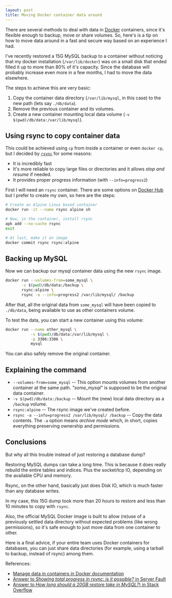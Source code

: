 ```yaml
---
layout: post
title: Moving Docker container data around
---
```


There are several methods to deal with data in [Docker](https://docker.com/) containers, since it's flexible enough to backup, move or share volumes. So, here's is a tip on how to move data around in a fast and secure way based on an experience I had.

I've recently restored a 15G MySQL backup to a container without noticing that my docker installation (`/var/lib/docker`) was on a small disk that ended filled it up to more than 80% of it's capacity. Since the database will probably increase even more in a few months, I had to move the data elsewhere.

The steps to achieve this are very basic:

1. Copy the container data directory (`/var/lib/mysql`, in this case) to the new path (lets say `./db/data`).
2. Remove the previous container and its volumes.
3. Create a new container mounting local data volume (`-v $(pwd)/db/data:/var/lib/mysql`).

## Using rsync to copy container data

This could be achieved using `cp` from inside a container or even `docker cp`, but I decided by [`rsync`](https://linux.die.net/man/1/rsync) for some reasons:

- It is incredibly fast
- It's more reliable to copy large files or directories and it allows _stop and resume_ if needed.
- It provides proper progress information (with `--info=progress2`)

First I will need an `rsync` container. There are some options on [Docker Hub](https://hub.docker.com) but I prefer to create my own, so here are the steps:

```bash
# Create an Alpine Linux based container
docker run -it --name rsync alpine sh

# Now, in the container, install rsync
apk add --no-cache rsync
exit

# At last, make it an image
docker commit rsync rsync:alpine
```

## Backing up MySQL

Now we can backup our mysql container data using the new `rsync` image.

```bash
docker run --volumes-from=some_mysql \
       -v $(pwd)/db/data:/backup \
       rsync:alpine \
       rsync -a --info=progress2 /var/lib/mysql/ /backup
```

After that, all the original data from `some_mysql` will have been copied to `./db/data`, being available to use as other containers volume.

To test the data, you can start a new container using this volume:

```bash
docker run --name other_mysql \
           -v $(pwd)/db/data:/var/lib/mysql \
           -p 3306:3306 \
           mysql
```

You can also safely remove the original container.

## Explaining the command

- `--volumes-from=some_mysql` -- This option mounts volumes from another container at the same path. _"some_mysql"_ is supposed to be the original data container.
- `-v $(pwd)/db/data:/backup` -- Mount the (new) local data directory as a `/backup` volume.
-  `rsync:alpine` -- The rsync image we've created before.
- `rsync -a --info=progress2 /var/lib/mysql/ /backup` -- Copy the data contents. The `-a` option means _archive mode_ which, in short, copies everything preserving ownership and permissions.

## Conclusions

But why all this trouble instead of just restoring a database dump?

Restoring MySQL dumps can take a long time. This is because it does really rebuild the entire tables and indices. Plus the socket/tcp IO, depending on the available CPU and memory.

Rsync, on the other hand, basically just does Disk IO, which is much faster than any database writes.

In my case, this 15G dump took more than 20 hours to restore and less than 10 minutes to copy with `rsync`.

Also, the official MySQL Docker image is built to allow (re)use of a previously settled data directory without expected problems (like wrong permissions), so it's safe enough to just move data from one container to other.

Here is a final advice, if your entire team uses Docker containers for databases, you can just share data directories (for example, using a tarball to backup, instead of rsync) among them.

References:

- [Manage data in containers in Docker documentation](https://docs.docker.com/engine/tutorials/dockervolumes/)
- [Answer to _Showing total progress in rsync: is it possible?_ in Server Fault](https://serverfault.com/a/441724/145527)
- [Answer to _How long should a 20GB restore take in MySQL?_) in Stack Overflow](https://stackoverflow.com/questions/4404590/how-long-should-a-20gb-restore-take-in-mysql-a-k-a-is-something-broken)
